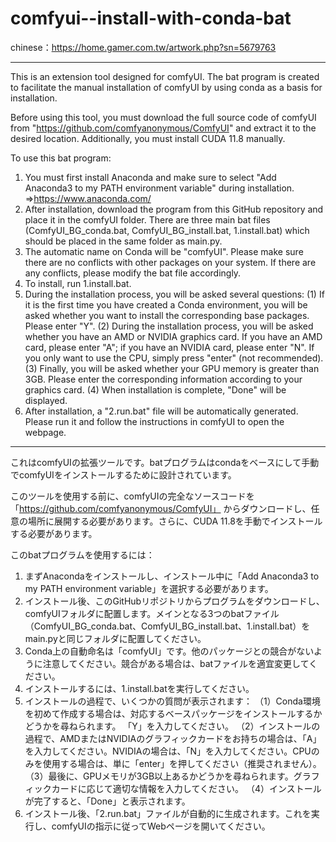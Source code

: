 # comfyui--install-with-conda-bat
chinese：https://home.gamer.com.tw/artwork.php?sn=5679763

--- 

This is an extension tool designed for comfyUI. The bat program is created to facilitate the manual installation of comfyUI by using conda as a basis for installation.

Before using this tool, you must download the full source code of comfyUI from "https://github.com/comfyanonymous/ComfyUI" and extract it to the desired location. Additionally, you must install CUDA 11.8 manually.

To use this bat program:

1. You must first install Anaconda and make sure to select "Add Anaconda3 to my PATH environment variable" during installation. =>https://www.anaconda.com/ 
2. After installation, download the program from this GitHub repository and place it in the comfyUI folder. There are three main bat files (ComfyUI_BG_conda.bat, ComfyUI_BG_install.bat, 1.install.bat) which should be placed in the same folder as main.py.
3. The automatic name on Conda will be "comfyUI". Please make sure there are no conflicts with other packages on your system. If there are any conflicts, please modify the bat file accordingly.
4. To install, run 1.install.bat.
5. During the installation process, you will be asked several questions:
(1) If it is the first time you have created a Conda environment, you will be asked whether you want to install the corresponding base packages. Please enter "Y".
(2) During the installation process, you will be asked whether you have an AMD or NVIDIA graphics card. If you have an AMD card, please enter "A"; if you have an NVIDIA card, please enter "N". If you only want to use the CPU, simply press "enter" (not recommended).
(3) Finally, you will be asked whether your GPU memory is greater than 3GB. Please enter the corresponding information according to your graphics card.
(4) When installation is complete, "Done" will be displayed.
6. After installation, a "2.run.bat" file will be automatically generated. Please run it and follow the instructions in comfyUI to open the webpage.

---
これはcomfyUIの拡張ツールです。batプログラムはcondaをベースにして手動でcomfyUIをインストールするために設計されています。

このツールを使用する前に、comfyUIの完全なソースコードを「https://github.com/comfyanonymous/ComfyUI」 からダウンロードし、任意の場所に展開する必要があります。さらに、CUDA 11.8を手動でインストールする必要があります。

このbatプログラムを使用するには：

1. まずAnacondaをインストールし、インストール中に「Add Anaconda3 to my PATH environment variable」を選択する必要があります。
2. インストール後、このGitHubリポジトリからプログラムをダウンロードし、comfyUIフォルダに配置します。メインとなる3つのbatファイル（ComfyUI_BG_conda.bat、ComfyUI_BG_install.bat、1.install.bat）をmain.pyと同じフォルダに配置してください。
3. Conda上の自動命名は「comfyUI」です。他のパッケージとの競合がないように注意してください。競合がある場合は、batファイルを適宜変更してください。
4. インストールするには、1.install.batを実行してください。
5. インストールの過程で、いくつかの質問が表示されます：
（1）Conda環境を初めて作成する場合は、対応するベースパッケージをインストールするかどうかを尋ねられます。 「Y」を入力してください。
（2）インストールの過程で、AMDまたはNVIDIAのグラフィックカードをお持ちの場合は、「A」を入力してください。NVIDIAの場合は、「N」を入力してください。CPUのみを使用する場合は、単に「enter」を押してください（推奨されません）。
（3）最後に、GPUメモリが3GB以上あるかどうかを尋ねられます。グラフィックカードに応じて適切な情報を入力してください。
（4）インストールが完了すると、「Done」と表示されます。
6. インストール後、「2.run.bat」ファイルが自動的に生成されます。これを実行し、comfyUIの指示に従ってWebページを開いてください。
